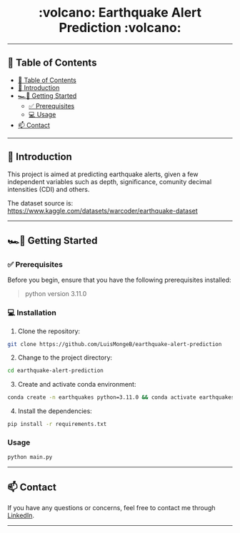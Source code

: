 
<div align="center">
<h1 align="center">
<br>
:volcano: Earthquake Alert Prediction :volcano:
</h1>
</div>


---
## 📍 Table of Contents
- [📍 Table of Contents](#-table-of-contents)
- [👋 Introduction](#-introduction)
- [🏎💨 Getting Started](#-getting-started)
  - [✅ Prerequisites](#-prerequisites)
  - [💻 Usage](#-usage)
- [📫 Contact](#-contact)

---

## 👋 Introduction

This project is aimed at predicting earthquake alerts, given a few independent variables such as depth, significance, comunity decimal intensities (CDI) and others.

The dataset source is: https://www.kaggle.com/datasets/warcoder/earthquake-dataset

---

## 🏎💨 Getting Started

### ✅ Prerequisites

Before you begin, ensure that you have the following prerequisites installed:
> python version 3.11.0

### 💻 Installation

1. Clone the repository:
```sh
git clone https://github.com/LuisMongeB/earthquake-alert-prediction
```

2. Change to the project directory:
```sh
cd earthquake-alert-prediction
```

3. Create and activate conda environment:
```sh
conda create -n earthquakes python=3.11.0 && conda activate earthquakes
```

4. Install the dependencies:
```sh
pip install -r requirements.txt
```

### Usage

```sh
python main.py
```

<hr />


## 📫 Contact

If you have any questions or concerns, feel free to contact me through [LinkedIn](https://www.linkedin.com/in/luis-diego-monge-bolanos/).

---
